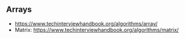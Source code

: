 ## Arrays
* https://www.techinterviewhandbook.org/algorithms/array/
* Matrix: https://www.techinterviewhandbook.org/algorithms/matrix/